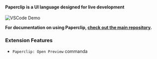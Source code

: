 #### Paperclip is a UI language designed for live development

![VSCode Demo](https://user-images.githubusercontent.com/757408/75412579-f0965200-58f0-11ea-8043-76a0b0ec1a08.gif)

**For documentation on using Paperclip, [check out the main repository](http://github.com/crcn/paperclip).**

### Extension Features

- `Paperclip: Open Preview` commanda
